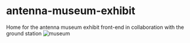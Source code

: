 # antenna-museum-exhibit
Home for the antenna museum exhibit front-end in collaboration with the ground station
![museum](https://github.com/user-attachments/assets/611318a0-9272-4653-86c7-1c8a6138163f)

